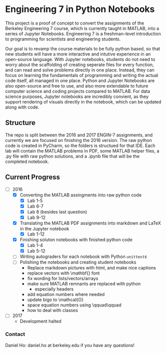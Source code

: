 # Engineering 7 in Python Notebooks

This project is a proof of concept to convert the assignments of the Berkeley Engineering 7 course, which is currently taught in MATLAB, into a series of Jupyter Notebooks. Engineering 7 is a freshman-level introduction to programming for scientists and engineering students.

Our goal is to revamp the course materials to be fully python based, so that new students will have a more interactive and intutive experience in an open-source language. With Jupyter notebooks, students do not need to worry about the scaffolding of creating seperate files for every function, and can read and solve problems directly in one place. Instead, they can focus on learning the fundamentals of programming and writing the actual code itself, all managed in one place. Python and Jupyter Notebooks are also open-source and free to use, and also more extendable to future computer science and coding projects compared to MATLAB. For data science purposes, Jupyter notebooks are incredibly convient, as they support rendering of visuals directly in the notebook, which can be updated along with code.


## Structure

The repo is split between the 2016 and 2017 ENGIN-7 assignments, and currently we are focused on finishing the 2016 version. The raw python code is created in PyCharm, so the folders is structued for that IDE. Each lab will contain the MATLAB problems in PDF, some MATLAB helper files, a .py file with raw python solutions, and a .ipynb file that will be the completed notebook.


## Current Progress
- [ ] 2016
	- [x] Converting the MATLAB assingments into raw python code
		- [x] Lab 1-5
		- [x] Lab 6-7
		- [x] Lab 8 (besides last question)
		- [x] Lab 9-12
	- [x] Translating the MATLAB PDF assignments into markdown and LaTeX in the Jupyter notebook
		- [x] Lab 1-12
	- [x] Finishing soluton notebooks with finished python code
		- [x] Lab 1-4
		- [x] Lab 5-12
	- [ ] Writing autograders for each notebook with Python `unittest`s
	- [ ] Polishing the notebooks and creating student notebooks
		- Replace markdown pictures with html, and make nice captions
		- replace vectors with \mathbf{} font
		- fix wording for lists/vectors/arrays
		- make sure MATLAB remnants are replaced with python
			- especially headers
		- add equation numbers where needed
		- update bigo to \mathcal{O}
		- space equation numbers using \qquad\qquad
		- how to deal with classes

- [ ] 2017
	- Development halted


### Contact
Daniel Ho: daniel.ho at berkeley.edu if you have any questions!